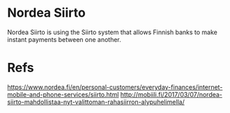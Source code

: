 # Nordea Siirto

Nordea Siirto is using the Siirto system that allows Finnish banks to make instant payments between one another.



# Refs
https://www.nordea.fi/en/personal-customers/everyday-finances/internet-mobile-and-phone-services/siirto.html
http://mobiili.fi/2017/03/07/nordea-siirto-mahdollistaa-nyt-valittoman-rahasiirron-alypuhelimella/
